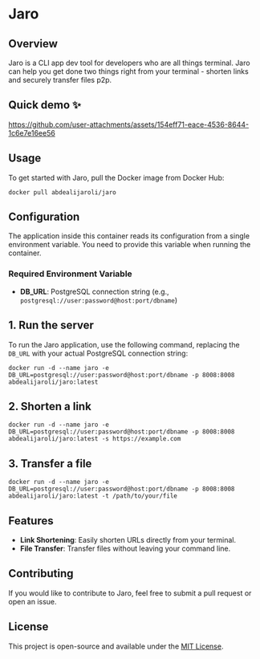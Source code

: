 # Jaro

## Overview
Jaro is a CLI app dev tool for developers who are all things terminal. Jaro can help you get done two things right from your terminal - shorten links and securely transfer files p2p.

## Quick demo ✨
https://github.com/user-attachments/assets/154eff71-eace-4536-8644-1c6e7e16ee56

## Usage
To get started with Jaro, pull the Docker image from Docker Hub:
```
docker pull abdealijaroli/jaro
```

## Configuration
The application inside this container reads its configuration from a single environment variable. You need to provide this variable when running the container.

### Required Environment Variable
- **DB_URL**: PostgreSQL connection string (e.g., `postgresql://user:password@host:port/dbname`)

## 1. Run the server
To run the Jaro application, use the following command, replacing the `DB_URL` with your actual PostgreSQL connection string:
```
docker run -d --name jaro -e DB_URL=postgresql://user:password@host:port/dbname -p 8008:8008 abdealijaroli/jaro:latest
```

## 2. Shorten a link
```
docker run -d --name jaro -e DB_URL=postgresql://user:password@host:port/dbname -p 8008:8008 abdealijaroli/jaro:latest -s https://example.com
```

## 3. Transfer a file
```
docker run -d --name jaro -e DB_URL=postgresql://user:password@host:port/dbname -p 8008:8008 abdealijaroli/jaro:latest -t /path/to/your/file
```

## Features
- **Link Shortening**: Easily shorten URLs directly from your terminal.
- **File Transfer**: Transfer files without leaving your command line.

## Contributing
If you would like to contribute to Jaro, feel free to submit a pull request or open an issue.

## License
This project is open-source and available under the [MIT License](LICENSE).
